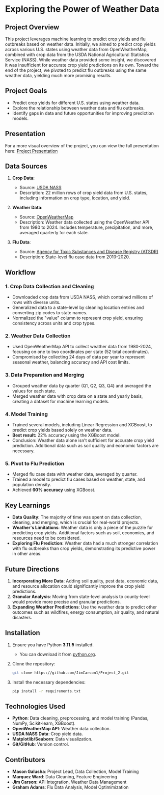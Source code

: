 # Exploring the Power of Weather Data

## Project Overview

This project leverages machine learning to predict crop yields and flu outbreaks based on weather data. Initially, we aimed to predict crop yields across various U.S. states using weather data from OpenWeatherMap, combined with crop data from the USDA National Agricultural Statistics Service (NASS). While weather data provided some insight, we discovered it was insufficient for accurate crop yield predictions on its own. Toward the end of the project, we pivoted to predict flu outbreaks using the same weather data, yielding much more promising results.

## Project Goals

- Predict crop yields for different U.S. states using weather data.
- Explore the relationship between weather data and flu outbreaks.
- Identify gaps in data and future opportunities for improving prediction models.

## Presentation

For a more visual overview of the project, you can view the full presentation here:
[Project Presentation](https://docs.google.com/presentation/d/13wvr7N_o4edtvKolaLUzSwJBnX1uzUopYICoYWqXYNo/edit#slide=id.g308a25c9d1f_0_63)

## Data Sources

1. **Crop Data**:

   - Source: [USDA NASS](https://www.nass.usda.gov/datasets/)
   - Description: 22 million rows of crop yield data from U.S. states, including information on crop type, location, and yield.

2. **Weather Data**:

   - Source: [OpenWeatherMap](https://openweathermap.org/)
   - Description: Weather data collected using the OpenWeather API from 1980 to 2024. Includes temperature, precipitation, and more, averaged quarterly for each state.

3. **Flu Data**:
   - Source: [Agency for Toxic Substances and Disease Registry (ATSDR)](https://www.atsdr.cdc.gov/)
   - Description: State-level flu case data from 2010-2020.

## Workflow

### 1. **Crop Data Collection and Cleaning**

- Downloaded crop data from USDA NASS, which contained millions of rows with diverse units.
- Generalized data to a state-level by cleaning location entries and converting zip codes to state names.
- Normalized the "value" column to represent crop yield, ensuring consistency across units and crop types.

### 2. **Weather Data Collection**

- Used OpenWeatherMap API to collect weather data from 1980-2024, focusing on one to two coordinates per state (52 total coordinates).
- Compromised by collecting 24 days of data per year to represent seasonal weather, balancing accuracy and API cost limits.

### 3. **Data Preparation and Merging**

- Grouped weather data by quarter (Q1, Q2, Q3, Q4) and averaged the values for each state.
- Merged weather data with crop data on a state and yearly basis, creating a dataset for machine learning models.

### 4. **Model Training**

- Trained several models, including Linear Regression and XGBoost, to predict crop yields based solely on weather data.
- **Best result:** 22% accuracy using the XGBoost model.
- Conclusion: Weather data alone isn't sufficient for accurate crop yield prediction. Additional data such as soil quality and economic factors are necessary.

### 5. **Pivot to Flu Prediction**

- Merged flu case data with weather data, averaged by quarter.
- Trained a model to predict flu cases based on weather, state, and population density.
- Achieved **60% accuracy** using XGBoost.

## Key Learnings

- **Data Quality**: The majority of time was spent on data collection, cleaning, and merging, which is crucial for real-world projects.
- **Weather's Limitations**: Weather data is only a piece of the puzzle for predicting crop yields. Additional factors such as soil, economics, and resources need to be considered.
- **Exploring Flu Prediction**: Weather data had a much stronger correlation with flu outbreaks than crop yields, demonstrating its predictive power in other areas.

## Future Directions

1. **Incorporating More Data**: Adding soil quality, pest data, economic data, and resource allocation could significantly improve the crop yield predictions.
2. **Granular Analysis**: Moving from state-level analysis to county-level would provide more precise and granular predictions.
3. **Expanding Weather Predictions**: Use the weather data to predict other outcomes such as wildfires, energy consumption, air quality, and natural disasters.

## Installation

1. Ensure you have Python **3.11.5** installed.

   - You can download it from [python.org](https://www.python.org/downloads/release/python-3115/).

2. Clone the repository:

   ```bash
   git clone https://github.com/JimCarson1/Project_2.git

   ```

3. Install the necessary dependencies:
   ```bash
   pip install -r requirements.txt
   ```

## Technologies Used

- **Python**: Data cleaning, preprocessing, and model training (Pandas, NumPy, Scikit-learn, XGBoost).
- **OpenWeatherMap API**: Weather data collection.
- **USDA NASS Data**: Crop yield data.
- **Matplotlib/Seaborn**: Data visualization.
- **Git/GitHub**: Version control.

## Contributors

- **Mason Galusha**: Project Lead, Data Collection, Model Training
- **Marquez Ward**: Data Cleaning, Feature Engineering
- **Jim Carson**: API Integration, Weather Data Management
- **Graham Adams**: Flu Data Analysis, Model Optimimization
